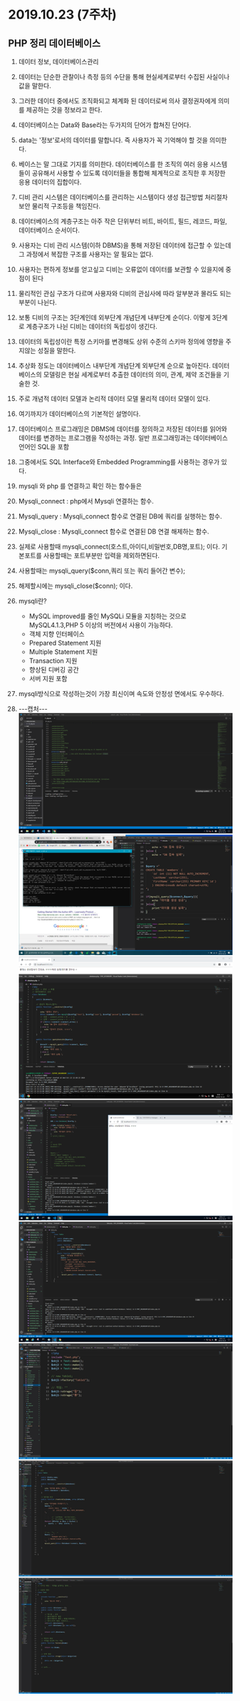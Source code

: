 # 2019.10.23 (7주차)

## PHP 정리 데이터베이스

1. 데이터 정보, 데이터베이스관리
2. 데이터는 단순한 관찰이나 측정 등의 수단을 통해 현실세계로부터 수집된 사실이나 값을 말한다.
3. 그러한 데이터 중에서도 조직화되고 체계화 된 데이터로써 의사 결정권자에게 의미를 제공하는 것을 정보라고 한다.

4. 데이터베이스는 Data와 Base라는 두가지의 단어가 합쳐진 단어다.
5. data는 '정보'로서의 데이터를 말합니다. 즉 사용자가 꼭 기억해야 할 것을 의미한다.
6. 베이스는 말 그대로 기지를 의미한다. 데이터베이스를 한 조직의 여러 응용 시스템들이 공유해서 사용할 수 있도록 데이터들을 통합해 체계적으로 조직한 후 저장한 응용 데이터의 집합이다.

7. 디비 관리 시스템은 데이터베이스를 관리하는 시스템이다 생성 접근방법 처리절차 보안 물리적 구조등을 책임진다. 
8. 데이터베이스의 계층구조는 아주 작은 단위부터 비트, 바이트, 필드, 레코드, 파일, 데이터베이스 순서이다.

9. 사용자는 디비 관리 시스템(이하 DBMS)을 통해 저장된 데이터에 접근할 수 있는데 그 과정에서 복잡한 구조를 사용자는 알 필요는 없다.
10. 사용자는 편하게 정보를 얻고싶고 디비는 오류없이 데이터를 보관할 수 있을지에 중점이 된다 
11. 물리적인 관심 구조가 다르며 사용자와 디비의 관심사에 따라 알부분과 몰라도 되는 부분이 나뉜다.
12. 보통 디비의 구조는 3단계인데 외부단계 개념단계 내부단계 순이다. 이렇게 3단계로 계층구조가 나뉜 디비는 데이터의 독립성이 생긴다.
13. 데이터의 독립성이란 특정 스키마를 변경해도 상위 수준의 스키마 정의에 영향을 주지않는 성질을 말한다.
14. 추상화 정도는 데이터베이스 내부단계 개념단계 외부단계 순으로 높아진다. 데이터베이스의 모델링은 현실 세계로부터 추출한 데이터의 의미, 관계, 제약 조건들을 기술한 것.
15. 주로 개념적 데이터 모델과 논리적 데이터 모델 물리적 데이터 모델이 있다.


16. 여기까지가 데이터베이스의 기본적인 설명이다.
17. 데이터베이스 프로그래밍은 DBMS에 데이터를 정의하고 저장된 데이터를 읽어와 데이터를 변경하는 프로그램을 작성하는 과정. 일반 프로그래밍과는 데이터베이스 언어인 SQL을 포함
18. 그중에서도 SQL Interface와 Embedded Programming를 사용하는 경우가 있다.
19. mysqli 와 php 를 연결하고 확인 하는 함수들은 
20. Mysqli_connect : php에서 Mysqli 연결하는 함수.
21. Mysqli_query : Mysqli_connect 함수로 연결된 DB에 쿼리를 실행하는 함수.
22. Mysqli_close : Mysqli_connect 함수로 연결된 DB 연결 해제하는 함수.
23. 실제로 사용할때 mysqli_connect(호스트,아이디,비밀번호,DB명,포트); 이다. 기본포트를 사용할때는 포트부분만 입력을 제외하면된다.
24. 사용할때는 mysqli_query($conn,쿼리 또는 쿼리 들어간 변수);
25. 해제할시에는 mysqli_close($conn); 이다.
26. mysqli란?
    - MySQL improved를 줄인 MySQLi 모듈을 지칭하는 것으로 MySQL4.1.3,PHP 5 이상의 버전에서 사용이 가능하다.
    - 객체 지향 인터페이스
    - Prepared Statement 지원
    - Multiple Statement 지원
    - Transaction 지원
    - 향상된 디버깅 공간
    - 서버 지원 포함
 
 27. mysqli방식으로 작성하는것이 가장 최신이며 속도와 안정성 면에서도 우수하다.

 28. ---캡처---
    ![1](./img/1.png)
    ![2](./img/2.jpg)
    ![3](./img/3.png)
    ![4](./img/4.png)
    ![5](./img/5.png)
    ![6](./img/6.jpg)
    ![7](./img/7.jpg)
    ![8](./img/8.jpg)
